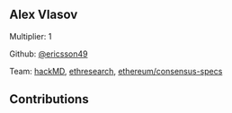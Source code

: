 
## Alex Vlasov
Multiplier: 1

Github: [@ericsson49](https://github.com/ericsson49)

Team: [hackMD](https://hackmd.io/@ericsson49), [ethresearch](https://ethresear.ch/u/ericsson49), [ethereum/consensus-specs](https://github.com/ethereum/consensus-specs)

## Contributions
